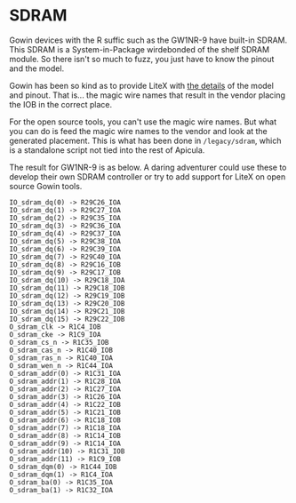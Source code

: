 # SDRAM

Gowin devices with the R suffic such as the GW1NR-9 have built-in SDRAM.
This SDRAM is a System-in-Package wirdebonded of the shelf SDRAM module.
So there isn't so much to fuzz, you just have to know the pinout and the model.

Gowin has been so kind as to provide LiteX with [the details](https://github.com/litex-hub/litex-boards/blob/8a33c2aa312dddc66297f7cd6e39107fda5a2efb/litex_boards/targets/trenz_tec0117.py#L92-L118) of the model and pinout. That is... the magic wire names that result in the vendor placing the IOB in the correct place.

For the open source tools, you can't use the magic wire names. But what you can do is feed the magic wire names to the vendor and look at the generated placement.
This is what has been done in `/legacy/sdram`, which is a standalone script not tied into the rest of Apicula.

The result for GW1NR-9 is as below. A daring adventurer could use these to develop their own SDRAM controller or try to add support for LiteX on open source Gowin tools.

```
IO_sdram_dq(0) -> R29C26_IOA
IO_sdram_dq(1) -> R29C27_IOA
IO_sdram_dq(2) -> R29C35_IOA
IO_sdram_dq(3) -> R29C36_IOA
IO_sdram_dq(4) -> R29C37_IOA
IO_sdram_dq(5) -> R29C38_IOA
IO_sdram_dq(6) -> R29C39_IOA
IO_sdram_dq(7) -> R29C40_IOA
IO_sdram_dq(8) -> R29C16_IOB
IO_sdram_dq(9) -> R29C17_IOB
IO_sdram_dq(10) -> R29C18_IOA
IO_sdram_dq(11) -> R29C18_IOB
IO_sdram_dq(12) -> R29C19_IOB
IO_sdram_dq(13) -> R29C20_IOB
IO_sdram_dq(14) -> R29C21_IOB
IO_sdram_dq(15) -> R29C22_IOB
O_sdram_clk -> R1C4_IOB
O_sdram_cke -> R1C9_IOA
O_sdram_cs_n -> R1C35_IOB
O_sdram_cas_n -> R1C40_IOB
O_sdram_ras_n -> R1C40_IOA
O_sdram_wen_n -> R1C44_IOA
O_sdram_addr(0) -> R1C31_IOA
O_sdram_addr(1) -> R1C28_IOA
O_sdram_addr(2) -> R1C27_IOA
O_sdram_addr(3) -> R1C26_IOA
O_sdram_addr(4) -> R1C22_IOB
O_sdram_addr(5) -> R1C21_IOB
O_sdram_addr(6) -> R1C18_IOB
O_sdram_addr(7) -> R1C18_IOA
O_sdram_addr(8) -> R1C14_IOB
O_sdram_addr(9) -> R1C14_IOA
O_sdram_addr(10) -> R1C31_IOB
O_sdram_addr(11) -> R1C9_IOB
O_sdram_dqm(0) -> R1C44_IOB
O_sdram_dqm(1) -> R1C4_IOA
O_sdram_ba(0) -> R1C35_IOA
O_sdram_ba(1) -> R1C32_IOA
```